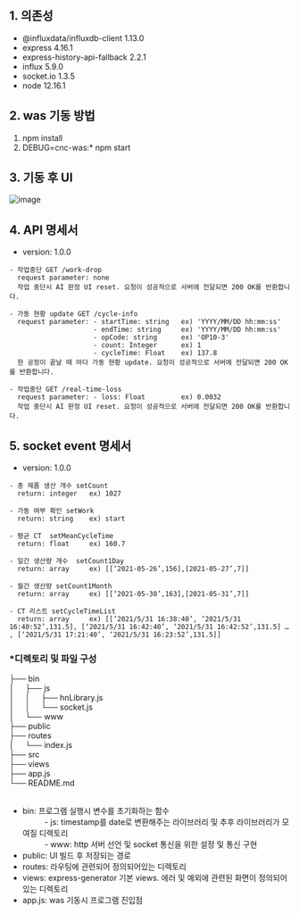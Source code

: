 ## 1. 의존성
* @influxdata/influxdb-client 1.13.0
* express 4.16.1
* express-history-api-fallback 2.2.1
* influx 5.9.0
* socket.io 1.3.5
* node 12.16.1
## 2. was 기동 방법
1. npm install
2. DEBUG=cnc-was:* npm start
## 3. 기동 후 UI
![image](https://user-images.githubusercontent.com/33340094/120166343-706b4480-c237-11eb-9c4f-a90f2482d979.png)

## 4. API 명세서
* version: 1.0.0  
```
- 작업중단 GET /work-drop
  request parameter: none  
  작업 중단시 AI 판정 UI reset. 요청이 성공적으로 서버에 전달되면 200 OK를 반환합니다.  

- 가동 현황 update GET /cycle-info  
  request parameter: - startTime: string   ex) 'YYYY/MM/DD hh:mm:ss'  
                     - endTime: string     ex) 'YYYY/MM/DD hh:mm:ss'  
                     - opCode: string      ex) 'OP10-3'  
                     - count: Integer      ex) 1  
                     - cycleTime: Float    ex) 137.8   
  한 공정이 끝날 때 마다 가동 현황 update. 요청이 성공적으로 서버에 전달되면 200 OK를 반환합니다.  

- 작업중단 GET /real-time-loss   
  request parameter: - loss: Float         ex) 0.0032  
  작업 중단시 AI 판정 UI reset. 요청이 성공적으로 서버에 전달되면 200 OK를 반환합니다. 
```

## 5. socket event 명세서
* version: 1.0.0  
```
- 총 제품 생산 개수 setCount   
  return: integer   ex) 1027  

- 가동 여부 확인 setWork  
  return: string    ex) start  

- 평균 CT  setMeanCycleTime  
  return: float     ex) 160.7  

- 일간 생산량 개수  setCount1Day  
  return: array     ex) [[‘2021-05-26’,156],[2021-05-27’,7]]  

- 월간 생산량 setCount1Month  
  return: array     ex) [[‘2021-05-30’,163],[2021-05-31’,7]]  

- CT 리스트 setCycleTimeList  
  return: array     ex) [[‘2021/5/31 16:38:40’, ‘2021/5/31 16:40:52’,131.5], [‘2021/5/31 16:42:40’, ‘2021/5/31 16:42:52’,131.5] … , [‘2021/5/31 17:21:40’, ‘2021/5/31 16:23:52’,131.5]]
```

### *디렉토리 및 파일 구성

├── bin<br>
│&nbsp;&nbsp;&nbsp;&nbsp;&nbsp;├── js<br>
│&nbsp;&nbsp;&nbsp;&nbsp;&nbsp;│&nbsp;&nbsp;&nbsp;&nbsp;&nbsp;├── hnLibrary.js<br>
│&nbsp;&nbsp;&nbsp;&nbsp;&nbsp;│&nbsp;&nbsp;&nbsp;&nbsp;&nbsp;└── socket.js<br>
│&nbsp;&nbsp;&nbsp;&nbsp;&nbsp;└── www<br>
├── public<br>
├── routes<br>
│&nbsp;&nbsp;&nbsp;&nbsp;&nbsp;└── index.js<br>
├── src<br>
├── views<br>
├── app.js<br>
└── README.md<br>
<br>
* bin: 프로그램 실행시 변수를 초기화하는 함수<br>
&nbsp;&nbsp;&nbsp;&nbsp;&nbsp;&nbsp;&nbsp;&nbsp;&nbsp;&nbsp;- js: timestamp를 date로 변환해주는 라이브러리 및 추후 라이브러리가 모여질 디렉토리<br>
&nbsp;&nbsp;&nbsp;&nbsp;&nbsp;&nbsp;&nbsp;&nbsp;&nbsp;&nbsp;- www: http 서버 선언 및 socket 통신을 위한 설정 및 통신 구현<br>
* public: UI 빌드 후 저장되는 경로
* routes: 라우팅에 관련되어 정의되어있는 디렉토리
* views: express-generator 기본 views. 에러 및 예외에 관련된 화면이 정의되어있는 디렉토리
* app.js: was 기동시 프로그램 진입점

